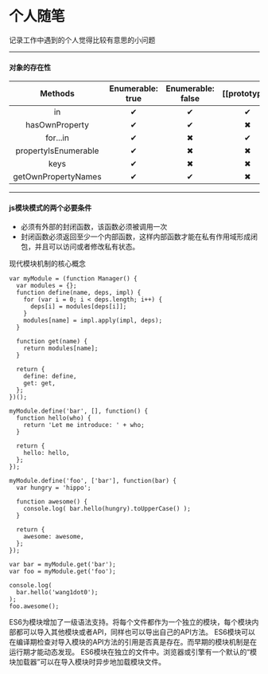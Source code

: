 # 个人随笔
记录工作中遇到的个人觉得比较有意思的小问题

---
#### 对象的存在性

|       Methods        | Enumerable: true | Enumerable: false | [[prototype]] |
| :------------------: | :--------------: | :---------------: | :-----------: |
|          in          |        ✔         |         ✔         |       ✔       |
|    hasOwnProperty    |        ✔         |         ✔         |       ✖       |
|       for...in       |        ✔         |         ✖         |       ✔       |
| propertyIsEnumerable |        ✔         |         ✖         |       ✖       |
|         keys         |        ✔         |         ✖         |       ✖       |
| getOwnPropertyNames  |        ✔         |         ✔         |       ✖       |

---

#### js模块模式的两个必要条件
- 必须有外部的封闭函数，该函数必须被调用一次
- 封闭函数必须返回至少一个内部函数，这样内部函数才能在私有作用域形成闭包，并且可以访问或者修改私有状态。

现代模块机制的核心概念
```
var myModule = (function Manager() {
  var modules = {};
  function define(name, deps, impl) {
    for (var i = 0; i < deps.length; i++) {
      deps[i] = modules[deps[i]];
    }
    modules[name] = impl.apply(impl, deps);
  }
  
  function get(name) {
    return modules[name];
  }
  
  return {
    define: define,
    get: get,
  };
})();

myModule.define('bar', [], function() {
  function hello(who) {
    return 'Let me introduce: ' + who;
  }
  
  return {
    hello: hello,
  };
});

myModule.define('foo', ['bar'], function(bar) {
  var hungry = 'hippo';
  
  function awesome() {
    console.log( bar.hello(hungry).toUpperCase() );
  }
  
  return {
    awesome: awesome,
  };
});

var bar = myModule.get('bar');
var foo = myModule.get('foo');

console.log(
  bar.hello('wang1dot0');
);
foo.awesome();
```
ES6为模块增加了一级语法支持。将每个文件都作为一个独立的模块，每个模块内部都可以导入其他模块或者API，同样也可以导出自己的API方法。
ES6模块可以在编译期检查对导入模块的API方法的引用是否真是存在。而早期的模块机制是在运行期才能动态发现。
ES6模块在独立的文件中。浏览器或引擎有一个默认的“模块加载器”可以在导入模块时异步地加载模块文件。
